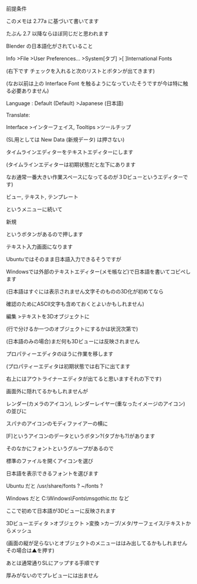 前提条件

このメモは 2.77a に基づいて書いてます

たぶん 2.7 以降ならほぼ同じだと思われます

Blender の日本語化がされていること



Info &gt;File &gt;User Preferences... &gt;System\[タブ\] &gt;\[ \]International Fonts

\(右下です チェックを入れると次のリストとボタンが出てきます\)

\(なお以前は上の Interface Font を触るようになっていたそうですが今は特に触る必要ありません\)

Language : Default \(Default\) &gt;Japanese \(日本語\)

Translate:

Interface &gt;インターフェイス, Tooltips &gt;ツールチップ

\(SL用としては New Data \(新規データ\) は押さない\)





タイムラインエディターをテキストエディターにします

\(タイムラインエディターは初期状態だと左下にあります

なお通常一番大きい作業スペースになってるのが３Dビューというエディターです\)



ビュー, テキスト, テンプレート

というメニューに続いて

新規

というボタンがあるので押します

テキスト入力画面になります



Ubuntuではそのまま日本語入力できるそうですが

Windowsでは外部のテキストエディター\(メモ帳など\)で日本語を書いてコピペします

\(日本語はすぐには表示されません文字そのものの3D化が初めてなら

確認のためにASCII文字も含めておくとよいかもしれません\)



編集 &gt;テキストを3Dオブジェクトに

\(行で分けるか一つのオブジェクトにするかは状況次第で\)

\(日本語のみの場合\)まだ何も3Dビューには反映されません



プロパティーエディタのほうに作業を移します

\(プロパティーエディタは初期状態では右下に出てます

右上にはアウトライナーエディタが出てると思いますそれの下です\)

画面外に隠れてるかもしれませんが

レンダー\(カメラのアイコン\), レンダーレイヤー\(重なったイメージのアイコン\) の並びに

スパナのアイコンのモディファイアーの横に

\[F\]というアイコンのデータというボタン?\(タブかも?\)があります

そのなかにフォントというグループがあるので

標準のファイルを開くアイコンを選び

日本語を表示できるフォントを選びます



Ubuntu だと /usr/share/fonts ? ~/fonts ?

Windows だと C:\Windows\Fonts\msgothic.ttc など



ここで初めて日本語が3Dビューに反映されます



3Dビューエディタ &gt;オブジェクト &gt;変換 &gt;カーブ/メタ/サーフェイス/テキストからメッシュ

\(画面の縦が足らないとオブジェクトのメニューははみ出してるかもしれませんその場合は▲を押す\)



あとは通常通りSLにアップする手順です



厚みがないのでプレビューには出ません



